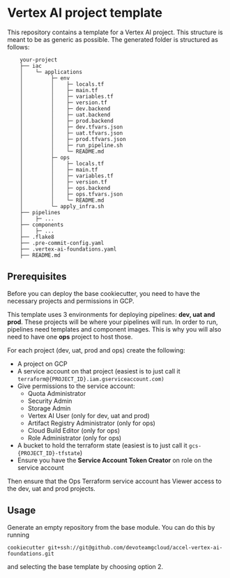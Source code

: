 # Vertex AI project template

This repository contains a template for a Vertex AI project. This structure is meant to be as generic as possible. The generated folder is structured as follows:

```commandline
    your-project
    ├── iac
    │    └─ applications
    │         ├─ env
    │         │    ├─ locals.tf
    │         │    ├─ main.tf
    │         │    ├─ variables.tf
    │         │    ├─ version.tf
    │         │    ├─ dev.backend
    │         │    ├─ uat.backend
    │         │    ├─ prod.backend
    │         │    ├─ dev.tfvars.json
    │         │    ├─ uat.tfvars.json
    │         │    ├─ prod.tfvars.json
    │         │    ├─ run_pipeline.sh
    │         │    └─ README.md
    │         ├─ ops
    │         │    ├─ locals.tf
    │         │    ├─ main.tf
    │         │    ├─ variables.tf
    │         │    ├─ version.tf
    │         │    ├─ ops.backend
    │         │    ├─ ops.tfvars.json
    │         │    └─ README.md
    │         └─ apply_infra.sh
    ├── pipelines
    │    ├─ ...
    ├── components
    │    ├─ ...
    ├── .flake8
    ├── .pre-commit-config.yaml
    ├── .vertex-ai-foundations.yaml
    ├── README.md
```

## Prerequisites

Before you can deploy the base cookiecutter, you need to have the necessary projects
and permissions in GCP.

This template uses 3 environments for deploying pipelines: **dev, uat and prod**. These projects
will be where your pipelines will run. In order to run, pipelines need templates and component images.
This is why you will also need to have one **ops** project to host those.

For each project (dev, uat, prod and ops) create the following:
* A project on GCP
* A service account on that project (easiest is to just call it `terraform@{PROJECT_ID}.iam.gserviceaccount.com)`
* Give permissions to the service account:
  * Quota Administrator
  * Security Admin
  * Storage Admin
  * Vertex AI User (only for dev, uat and prod)
  * Artifact Registry Administrator (only for ops)
  * Cloud Build Editor (only for ops)
  * Role Administrator (only for ops)
* A bucket to hold the terraform state (easiest is to just call it `gcs-{PROJECT_ID}-tfstate`)
* Ensure you have the **Service Account Token Creator** on role on the service account

Then ensure that the Ops Terraform service account has Viewer access to the dev, uat and prod projects.

## Usage

Generate an empty repository from the base
module. You can do this by running

```commandline
cookiecutter git+ssh://git@github.com/devoteamgcloud/accel-vertex-ai-foundations.git
```
and selecting the base template by choosing option 2.
